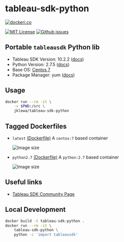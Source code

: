 # tableau-sdk-python

[![dockeri.co](http://dockeri.co/image/jklewa/tableau-sdk-python)](https://hub.docker.com/r/jklewa/tableau-sdk-python/)

[![MIT License](https://img.shields.io/github/license/jklewa/docker-tableau-sdk-python.svg)](https://raw.githubusercontent.com/jklewa/docker-tableau-sdk-python/master/LICENSE) [![Github issues](https://img.shields.io/github/issues-raw/jklewa/docker-tableau-sdk-python.svg)](https://github.com/jklewa/docker-tableau-sdk-python/issues)

## Portable `tableausdk` Python lib

* Tableau SDK Version: 10.2.2 ([docs](https://onlinehelp.tableau.com/current/api/sdk/en-us/help.htm))
* Python Version: 2.7.5 ([docs](https://docs.python.org/release/2.7.5/))
* Base OS: [Centos 7](https://hub.docker.com/_/centos/)
* Package Manager: yum ([docs](https://www.centos.org/docs/5/html/yum/))

## Usage
```bash
docker run --rm -it \
    -v $PWD:/src \
    jklewa/tableau-sdk-python
```

## Tagged Dockerfiles

* `latest` [(Dockerfile)](https://github.com/jklewa/docker-tableau-sdk-python/blob/master/Dockerfile)  A `centos:7` based container

  ![Image size](https://img.shields.io/badge/image%20size-101MB-blue.svg)

* `python2.7` [(Dockerfile)](https://github.com/jklewa/docker-tableau-sdk-python/blob/master/Dockerfile-python2.7)  A `python:2.7` based container

  ![Image size](https://img.shields.io/badge/image%20size-314MB-blue.svg)

## Useful links
* [Tableau SDK Community Page](https://community.tableau.com/community/developers/tableau-sdk)

## Local Development
```bash
docker build -t tableau-sdk-python .
docker run --rm -it \
    tableau-sdk-python \
    python -c 'import tableausdk'
```
